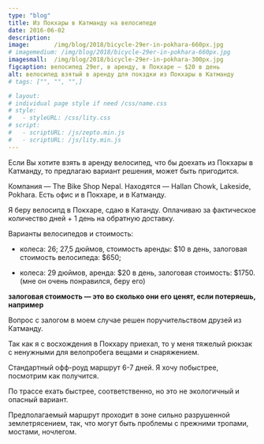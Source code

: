 ```yaml
---
type: "blog"
title: Из Покхары в Катманду на велосипеде
date: 2016-06-02
description: 
image:       /img/blog/2018/bicycle-29er-in-pokhara-660px.jpg
# imagemedium: /img/blog/2018/bicycle-29er-in-pokhara-660px.jpg
imagesmall:  /img/blog/2018/bicycle-29er-in-pokhara-300px.jpg
figcaption: велосипед 29er, в аренду, в Покхаре — $20 в день
alt: велосипед взятый в аренду для покздки из Покхары в Катманду
# tags: ["", "", "",]

# layout: 
# individual page style if need /css/name.css
# style:
#   - styleURL: /css/lity.css
# script:
#   - scriptURL: /js/zepto.min.js
#   - scriptURL: /js/lity.min.js
---
```

Если Вы хотите взять в аренду велосипед, что бы доехать из Покхары в Катманду, то предлагаю вариант решения, может быть пригодится.

Компания — The Bike Shop Nepal. Находятся — Hallan Chowk, Lakeside, Pokhara. Есть офис и в Покхаре, и в Катманду.

Я беру велосипд в Покхаре, сдаю в Катанду. Оплачиваю за фактическое количество дней + 1 день на обратную доставку.

Варианты велосипедов и стоимость:

* колеса: 26; 27,5 дюймов, стоимость аренды: $10 в день, залоговая стоимость велосипеда: $650;

* колеса: 29 дюймов, аренда: $20 в день, залоговая стоимость: $1750. (мне он очень понравился, беру его) 

**залоговая стоимость — это во сколько они его ценят, если потеряешь, например**

Вопрос с залогом в моем случае решен поручительством друзей из Катманду.

Так как я с восхождения в Покхару приехал, то у меня тяжелый рюкзак с ненужными для велопробега вещами и снаряжением.

Стандартный офф-роуд маршрут 6-7 дней. Я хочу побыстрее, посмотрим как получится.

По трассе ехать быстрее, соответственно, но это не экологичный и опасный вариант.

Предполагаемый маршрут проходит в зоне сильно разрушенной землетрясением, так, что могут быть проблемы с прежними тропами, мостами, ночлегом.

